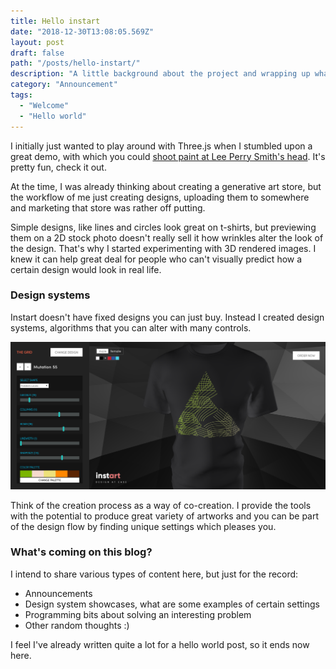 ```yaml
---
title: Hello instart
date: "2018-12-30T13:08:05.569Z"
layout: post
draft: false
path: "/posts/hello-instart/"
description: "A little background about the project and wrapping up what to expect on this blog."
category: "Announcement"
tags:
  - "Welcome"
  - "Hello world"
---
```


I initially just wanted to play around with Three.js when I stumbled upon a great demo, with which you could <a href="https://threejs.org/examples/?q=decal#webgl_decals"> shoot paint at Lee Perry Smith's head</a>. It's pretty fun, check it out.

At the time, I was already thinking about creating a generative art store, but the workflow of me just creating designs, uploading them to somewhere and marketing that store was rather off putting.

Simple designs, like lines and circles look great on t-shirts, but previewing them on a 2D stock photo doesn't really sell it how wrinkles alter the look of the design. That's why I started experimenting with 3D rendered images. I knew it can help great deal for people who can't visually predict how a certain design would look in real life.

### Design systems

Instart doesn't have fixed designs you can just buy. Instead I created design systems, algorithms that you can alter with many controls.

<img src="./screenshot.png">

Think of the creation process as a way of co-creation. I provide the tools with the potential to produce great variety of artworks and you can be part of the design flow by finding unique settings which pleases you.

### What's coming on this blog?

I intend to share various types of content here, but just for the record:

- Announcements
- Design system showcases, what are some examples of certain settings
- Programming bits about solving an interesting problem
- Other random thoughts :)

I feel I've already written quite a lot for a hello world post, so it ends now here.
